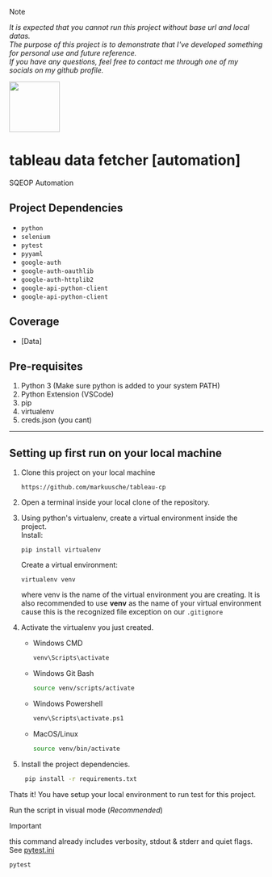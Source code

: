 > [!NOTE] 
> _It is expected that you cannot run this project without base url and local datas._ </br>
> _The purpose of this project is to demonstrate that I've developed something for personal use and future reference._ </br>
> _If you have any questions, feel free to contact me through one of my socials on my github profile._


<img src="https://cdn-icons-png.freepik.com/256/7178/7178515.png" width="100" />

tableau data fetcher [automation]
======
SQEOP Automation

Project Dependencies
---------------------

- `python`
- `selenium`
- `pytest`
- `pyyaml`
- `google-auth`
- `google-auth-oauthlib`
- `google-auth-httplib2`
- `google-api-python-client`
- `google-api-python-client`

Coverage
---------

   * [Data]

Pre-requisites
--------------

1. Python 3 (Make sure python is added to your system PATH)
2. Python Extension (VSCode)
3. pip
4. virtualenv
5. creds.json (you cant)
------------------------------------------------
Setting up first run on your local machine
------------------------------------------

1. Clone this project on your local machine

   ```
   https://github.com/markuusche/tableau-cp
   ```

3. Open a terminal inside your local clone of the repository.

4. Using python's virtualenv, create a virtual environment inside the project. <br>
   Install:
   ```
   pip install virtualenv
   ```
   Create a virtual environment:
   ```
   virtualenv venv
   ```

   where venv is the name of the virtual environment you are creating.
   It is also recommended to use __venv__ as the name of your virtual environment
   cause this is the recognized file exception on our ``.gitignore``

6. Activate the virtualenv you just created.
   
   * Windows CMD
      ```bash
      venv\Scripts\activate
      ```
   * Windows Git Bash
      ```bash
      source venv/scripts/activate
      ```
   * Windows Powershell
      ```bash
      venv\Scripts\activate.ps1
      ```
   * MacOS/Linux
      ```bash
     source venv/bin/activate
      ```

7. Install the project dependencies.
    ```bash
     pip install -r requirements.txt
    ```

Thats it! You have setup your local environment to run test for this project.

Run the script in visual mode (_Recommended_)
> [!IMPORTANT]
> this command already includes verbosity, stdout & stderr and quiet flags. See [pytest.ini](https://github.com/markuusche/tableau-cp/blob/main/pytest.ini)
```bash
pytest
```



